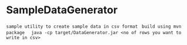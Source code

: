 # SampleDataGenerator
``sample utility to create sample data in csv format ``
``build using mvn package ``
`` java -cp target/DataGenerator.jar <no of rows you want to write in csv>``
